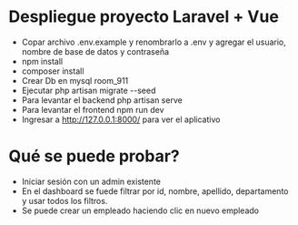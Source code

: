 # Despliegue proyecto Laravel + Vue
 - Copar archivo .env.example y  renombrarlo a .env y agregar el usuario, nombre de base de datos y contraseña
 - npm install
 - composer install
 - Crear Db en mysql room_911
 - Ejecutar php artisan migrate --seed
 - Para levantar el backend php artisan serve
 - Para levantar el frontend npm run dev
 - Ingresar a http://127.0.0.1:8000/ para ver el aplicativo

# Qué se puede probar?
 - Iniciar sesión con un admin existente
 - En el dashboard se fuede filtrar por id, nombre, apellido, departamento y  usar todos los filtros.
 - Se puede crear un empleado haciendo clic en nuevo empleado
 
